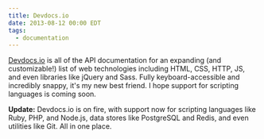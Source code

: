 ```yaml
---
title: Devdocs.io
date: 2013-08-12 00:00 EDT
tags:
  - documentation
---
```


[Devdocs.io][1] is all of the API documentation for an expanding (and customizable!) list of web technologies including HTML, CSS, HTTP, JS, and even libraries like jQuery and Sass. Fully keyboard-accessible and incredibly snappy, it's my new best friend. I hope support for scripting languages is coming soon.

<!--more-->

**Update:** Devdocs.io is on fire, with support now for scripting languages like Ruby, PHP, and Node.js, data stores like PostgreSQL and Redis, and even utilities like Git. All in one place.

 [1]: http://devdocs.io/
